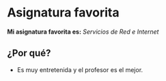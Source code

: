 # Asignatura favorita

**Mi asignatura favorita es:** _Servicios de Red e Internet_

## ¿Por qué?

- Es muy entretenida y el profesor es el mejor.
